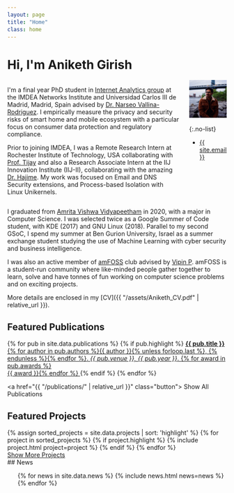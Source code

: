 ```yaml
---
layout: page
title: "Home"
class: home
---
```





# Hi, I'm Aniketh Girish

<div class="columns" markdown="1">

<div class="intro" markdown="1">

<!-- <p style="color:red;"><i>From January 2020 onwards, I'm actively looking for Research Associate/Assitant/Internship position to exploring the general areas of networking, measurements, internet protocols and it's security extensions. <b>Email me</b> if you find an overlap of interests!</i></p> -->

I'm a final year PhD student in [Internet Analytics group](http://people.networks.imdea.org/~narseo_vallina/research.html) at the IMDEA Networks Institute and Universidad Carlos III de Madrid, Madrid, Spain advised by [Dr. Narseo Vallina-Rodriguez](https://networks.imdea.org/team/imdea-networks-team/people/narseo-vallina-rodriguez/). I empirically measure the privacy and security risks of smart home and mobile ecosystem with a particular focus on consumer data protection and regulatory compliance.

Prior to joining IMDEA, I was a Remote Research Intern at Rochester Institute of Technology, USA collaborating with [Prof. Tijay](https://taejoong.github.io) and also a Research Associate Intern at the IIJ Innovation Institute (IIJ-II), collaborating with the amazing [Dr. Hajime](https://www.iij-ii.co.jp/members/tazaki.html). My work was focused on Email and DNS Security extensions, and Process-based Isolation with Linux Unikernels.

<!-- I'm a Final year bachelor student at [Amrita Vishwa Vidyapeetham](https://www.amrita.edu/), working on Internet protocols, security and privacy. My research interests lie in the intersection of systems and networks in the broadest sense with a particular focus on QoE, security, privacy, measurement and deployment of Internet protocols. -->

<!-- During my bachelor, I spend most of my time in [amFOSS](https://amfoss.in) advised by [Vipin P](https://www.linkedin.com/in/vipin-pavithran?originalSubdomain=in). amFOSS, a student-run community where like-minded people gather together to learn, solve and have tonnes of fun working on computer science problems and on exciting projects.  -->
</div>

<div class="me" markdown="1">
<picture>
  <!-- <source srcset='/images/dominik_berlin.webp' type='image/webp' /> -->
  <img
    src='/images/aniketh2.jpg'
    alt='Aniketh Girish'/>
</picture>

{:.no-list}
* <a href="mailto:{{ site.email }}">{{ site.email }}</a>
</div>

</div>
<!-- I have been a Google Summer of Code student twice with KDE in 2017 and GNU Linux in 2018. As a Google summer of code project in 2018, I implemented DNS over HTTPS into GNU Wget2 resolvers. Being an open-source fanatic, My bachelor thesis which comprises of a QoE study to see if QUIC-enabled video yields to perceivable differences or not. Hence, to bring perceivable differences in streaming with QUIC, introducing a custom version of QUIC which reduces HoL blocking and significantly more. All this into VLC, nevertheless! Moreover, I'm working on an implementation of Record Layer separation in gnuTLS to serve as QUIC TLS API. -->

<!-- I have been lucky to collaborate with awesome researchers around the globe. [Tijay](https://taejoong.github.io), [Hajime](https://www.iij-ii.co.jp/members/tazaki.html) being the few of them. Thankyou for being the wonderful mentors :) -->

I graduated from [Amrita Vishwa Vidyapeetham](https://www.amrita.edu/) in 2020, with a major in Computer Science. I was selected twice as a Google Summer of Code student, with KDE (2017) and GNU Linux (2018). Parallel to my second GSoC, I spend my summer at Ben Gurion University, Israel as a summer exchange student studying the use of Machine Learning with cyber security and business intelligence.

I was also an active member of [amFOSS](https://amfoss.in) club advised by [Vipin P](https://www.linkedin.com/in/vipin-pavithran?originalSubdomain=in). amFOSS is a student-run community where like-minded people gather together to learn, solve and have tonnes of fun working on computer science problems and on exciting projects.

More details are enclosed in my [CV]({{ "/assets/Aniketh_CV.pdf" | relative_url }}). 
<!-- Detailed description of my interest could be found in [here]({{ "/assets/Cover_letter.pdf" | relative_url }}). -->


## Featured Publications

<div class="featured-publications">
  {% for pub in site.data.publications %}
    {% if pub.highlight %}
      <a href="{{ pub.pdf }}" class="publication">
        <strong>{{ pub.title }}</strong>
        <span class="authors">{% for author in pub.authors %}{{ author }}{% unless forloop.last %}, {% endunless %}{% endfor %}</span>.
        <i>{{ pub.venue }}, {{ pub.year }}</i>.
        {% for award in pub.awards %}<br/><span class="award"><i class="fas fa-{% if award == "Best Paper Award" %}trophy{% else %}award{% endif %}" aria-hidden="true"></i> {{ award }}</span>{% endfor %}
      </a>
    {% endif %}
  {% endfor %}
</div>

<a href="{{ "/publications/" | relative_url }}" class="button">
  <i class="fas fa-chevron-circle-right"></i>
  Show All Publications
</a>

## Featured Projects

<div class="featured-projects">
  {% assign sorted_projects = site.data.projects | sort: 'highlight' %}
  {% for project in sorted_projects %}
    {% if project.highlight %}
      {% include project.html project=project %}
    {% endif %}
  {% endfor %}
</div>
<a href="{{ "/projects/" | relative_url }}" class="button">
  <i class="fas fa-chevron-circle-right"></i>
  Show More Projects
</a> 


<div class="news-travel" markdown="1">

<div class="news" markdown="1">
## News

<ul>
{% for news in site.data.news %}
  {% include news.html news=news %}
{% endfor %}
</ul>

</div>

<!-- <div class="travel" markdown="1">
## Travel

<table>
<tbody>
{% assign future_travel = site.data.travel | where_exp:'item','item.start == null' %}
{% for travel in future_travel %}
  {% include travel.html travel=travel %}
{% endfor %}
{% assign sorted_travel = site.data.travel | where_exp:'item','item.start' | sort: 'start' | reverse %}
{% for travel in sorted_travel limit:14 %}
  {% include travel.html travel=travel %}
{% endfor %}
</tbody>
</table>

</div> -->

</div>
